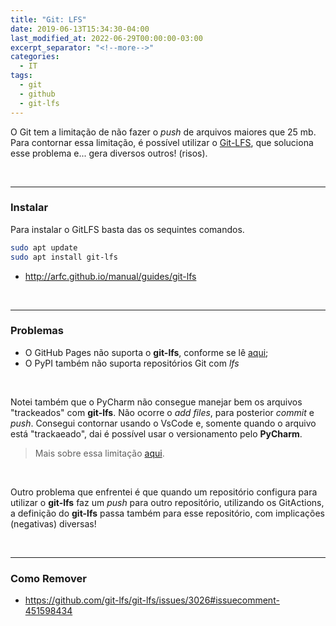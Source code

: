 ```yaml
---
title: "Git: LFS"
date: 2019-06-13T15:34:30-04:00
last_modified_at: 2022-06-29T00:00:00-03:00
excerpt_separator: "<!--more-->"
categories:
  - IT
tags:
  - git
  - github
  - git-lfs
---
```


O Git tem a limitação de não fazer o _push_ de arquivos maiores que 25 mb. Para contornar essa limitação, é possível utilizar o [Git-LFS](https://git-lfs.github.com/), que soluciona esse problema e... gera diversos outros! (risos).

<br>

---

### Instalar

Para instalar o GitLFS basta das os sequintes comandos.

```bash
sudo apt update
sudo apt install git-lfs
```

- http://arfc.github.io/manual/guides/git-lfs

<br>

---

### Problemas

- O GitHub Pages não suporta o **git-lfs**, conforme se lê [aqui](https://github.com/git-lfs/git-lfs/issues/3026);
- O PyPI também não suporta repositórios Git com _lfs_

<br>

Notei também que o PyCharm não consegue manejar bem os arquivos "trackeados" com **git-lfs**. Não ocorre o _add files_, para posterior _commit_ e _push_. Consegui contornar usando o VsCode e, somente quando o arquivo está "trackaeado", dai é possível usar o versionamento pelo **PyCharm**.

> Mais sobre essa limitação [aqui](https://intellij-support.jetbrains.com/hc/en-us/community/posts/206665019-jetbrains-products-and-git-lfs-question).

<br>

Outro problema que enfrentei é que quando um repositório configura para utilizar o **git-lfs** faz um *push* para outro repositório, utilizando os GitActions, a definição do **git-lfs** passa também para esse repositório, com implicações (negativas) diversas!

<br>

---

### Como Remover

- https://github.com/git-lfs/git-lfs/issues/3026#issuecomment-451598434
